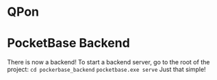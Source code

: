 # QPon

# PocketBase Backend
There is now a backend! To start a backend server, go to the root of the project:
```cd pockerbase_backend```
```pocketbase.exe serve```
Just that simple!